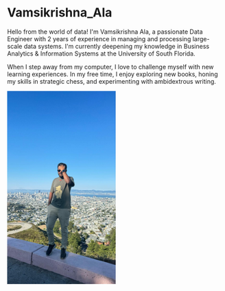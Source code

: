 # Vamsikrishna_Ala

Hello from the world of data! I'm Vamsikrishna Ala, a passionate Data Engineer with 2 years of experience in managing and processing large-scale data systems. I'm currently deepening my knowledge in Business Analytics & Information Systems at the University of South Florida.

When I step away from my computer, I love to challenge myself with new learning experiences. In my free time, I enjoy exploring new books, honing my skills in strategic chess, and experimenting with ambidextrous writing.
<!--
![Alt Text](Vaamsikrishna_Ala.jpg)
-->
<img src="images/Vaamsikrishna_Ala.jpg" alt="image1" style="height: 450px; width: auto;">